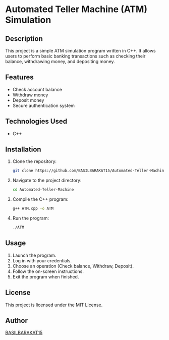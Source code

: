 # Automated Teller Machine (ATM) Simulation

## Description
This project is a simple ATM simulation program written in C++. It allows users to perform basic banking transactions such as checking their balance, withdrawing money, and depositing money.

## Features
- Check account balance
- Withdraw money
- Deposit money
- Secure authentication system

## Technologies Used
- C++

## Installation
1. Clone the repository:
   ```sh
   git clone https://github.com/BASILBARAKAT15/Automated-Teller-Machine.git
   ```
2. Navigate to the project directory:
   ```sh
   cd Automated-Teller-Machine
   ```
3. Compile the C++ program:
   ```sh
   g++ ATM.cpp -o ATM
   ```
4. Run the program:
   ```sh
   ./ATM
   ```

## Usage
1. Launch the program.
2. Log in with your credentials.
3. Choose an operation (Check balance, Withdraw, Deposit).
4. Follow the on-screen instructions.
5. Exit the program when finished.

## License
This project is licensed under the MIT License.

## Author
[BASILBARAKAT15](https://github.com/BASILBARAKAT15)


